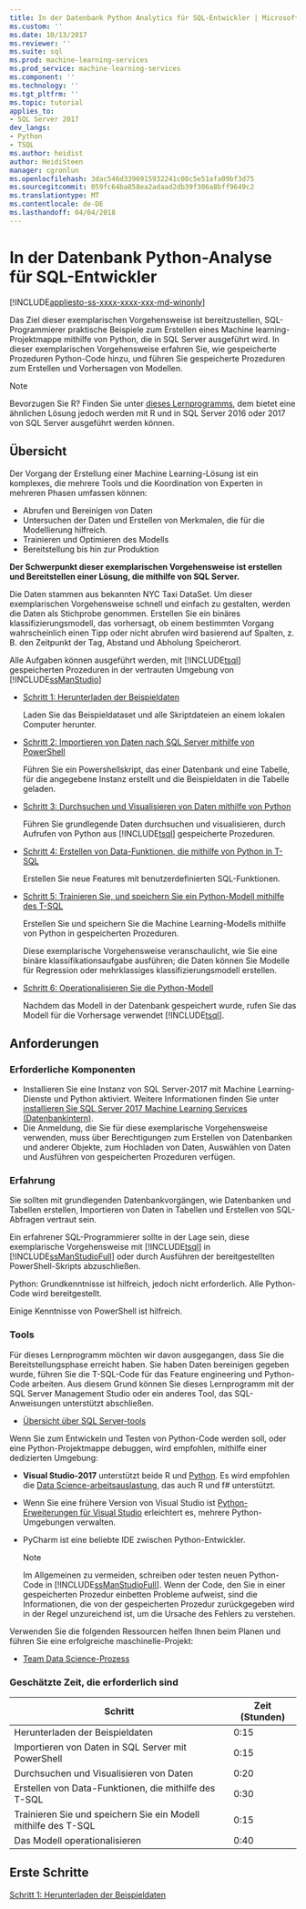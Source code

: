 ```yaml
---
title: In der Datenbank Python Analytics für SQL-Entwickler | Microsoft Docs
ms.custom: ''
ms.date: 10/13/2017
ms.reviewer: ''
ms.suite: sql
ms.prod: machine-learning-services
ms.prod_service: machine-learning-services
ms.component: ''
ms.technology: ''
ms.tgt_pltfrm: ''
ms.topic: tutorial
applies_to:
- SQL Server 2017
dev_langs:
- Python
- TSQL
ms.author: heidist
author: HeidiSteen
manager: cgronlun
ms.openlocfilehash: 3dac546d3396915932241c08c5e51afa09bf3d75
ms.sourcegitcommit: 059fc64ba858ea2adaad2db39f306a8bff9649c2
ms.translationtype: MT
ms.contentlocale: de-DE
ms.lasthandoff: 04/04/2018
---
```

# <a name="in-database-python-analytics-for-sql-developers"></a>In der Datenbank Python-Analyse für SQL-Entwickler
[!INCLUDE[appliesto-ss-xxxx-xxxx-xxx-md-winonly](../../includes/appliesto-ss-xxxx-xxxx-xxx-md-winonly.md)]

Das Ziel dieser exemplarischen Vorgehensweise ist bereitzustellen, SQL-Programmierer praktische Beispiele zum Erstellen eines Machine learning-Projektmappe mithilfe von Python, die in SQL Server ausgeführt wird. In dieser exemplarischen Vorgehensweise erfahren Sie, wie gespeicherte Prozeduren Python-Code hinzu, und führen Sie gespeicherte Prozeduren zum Erstellen und Vorhersagen von Modellen.

> [!NOTE]
> Bevorzugen Sie R? Finden Sie unter [dieses Lernprogramms](sqldev-in-database-r-for-sql-developers.md), dem bietet eine ähnlichen Lösung jedoch werden mit R und in SQL Server 2016 oder 2017 von SQL Server ausgeführt werden können.

## <a name="overview"></a>Übersicht

Der Vorgang der Erstellung einer Machine Learning-Lösung ist ein komplexes, die mehrere Tools und die Koordination von Experten in mehreren Phasen umfassen können:

+ Abrufen und Bereinigen von Daten
+ Untersuchen der Daten und Erstellen von Merkmalen, die für die Modellierung hilfreich.
+ Trainieren und Optimieren des Modells
+ Bereitstellung bis hin zur Produktion

**Der Schwerpunkt dieser exemplarischen Vorgehensweise ist erstellen und Bereitstellen einer Lösung, die mithilfe von SQL Server.**

Die Daten stammen aus bekannten NYC Taxi DataSet. Um dieser exemplarischen Vorgehensweise schnell und einfach zu gestalten, werden die Daten als Stichprobe genommen. Erstellen Sie ein binäres klassifizierungsmodell, das vorhersagt, ob einem bestimmten Vorgang wahrscheinlich einen Tipp oder nicht abrufen wird basierend auf Spalten, z. B. den Zeitpunkt der Tag, Abstand und Abholung Speicherort.

Alle Aufgaben können ausgeführt werden, mit [!INCLUDE[tsql](../../includes/tsql-md.md)] gespeicherten Prozeduren in der vertrauten Umgebung von [!INCLUDE[ssManStudio](../../includes/ssmanstudio-md.md)]

- [Schritt 1: Herunterladen der Beispieldaten](sqldev-py1-download-the-sample-data.md)

    Laden Sie das Beispieldataset und alle Skriptdateien an einem lokalen Computer herunter.

- [Schritt 2: Importieren von Daten nach SQL Server mithilfe von PowerShell](sqldev-py2-import-data-to-sql-server-using-powershell.md)

    Führen Sie ein Powershellskript, das einer Datenbank und eine Tabelle, für die angegebene Instanz erstellt und die Beispieldaten in die Tabelle geladen.

- [Schritt 3: Durchsuchen und Visualisieren von Daten mithilfe von Python](sqldev-py3-explore-and-visualize-the-data.md)

    Führen Sie grundlegende Daten durchsuchen und visualisieren, durch Aufrufen von Python aus [!INCLUDE[tsql](../../includes/tsql-md.md)] gespeicherte Prozeduren.

- [Schritt 4: Erstellen von Data-Funktionen, die mithilfe von Python in T-SQL](sqldev-py5-train-and-save-a-model-using-t-sql.md)

    Erstellen Sie neue Features mit benutzerdefinierten SQL-Funktionen.
  
- [Schritt 5: Trainieren Sie, und speichern Sie ein Python-Modell mithilfe des T-SQL](sqldev-py5-train-and-save-a-model-using-t-sql.md)

    Erstellen Sie und speichern Sie die Machine Learning-Modells mithilfe von Python in gespeicherten Prozeduren.
  
    Diese exemplarische Vorgehensweise veranschaulicht, wie Sie eine binäre klassifikationsaufgabe ausführen; die Daten können Sie Modelle für Regression oder mehrklassiges klassifizierungsmodell erstellen.

  
-  [Schritt 6: Operationalisieren Sie die Python-Modell](sqldev-py6-operationalize-the-model.md)

    Nachdem das Modell in der Datenbank gespeichert wurde, rufen Sie das Modell für die Vorhersage verwendet [!INCLUDE[tsql](../../includes/tsql-md.md)].

## <a name="requirements"></a>Anforderungen

### <a name="prerequisites"></a>Erforderliche Komponenten

+ Installieren Sie eine Instanz von SQL Server-2017 mit Machine Learning-Dienste und Python aktiviert. Weitere Informationen finden Sie unter [installieren Sie SQL Server 2017 Machine Learning Services (Datenbankintern)](../install/sql-machine-learning-services-windows-install.md).
+ Die Anmeldung, die Sie für diese exemplarische Vorgehensweise verwenden, muss über Berechtigungen zum Erstellen von Datenbanken und anderer Objekte, zum Hochladen von Daten, Auswählen von Daten und Ausführen von gespeicherten Prozeduren verfügen.

### <a name="experience-level"></a>Erfahrung

Sie sollten mit grundlegenden Datenbankvorgängen, wie Datenbanken und Tabellen erstellen, Importieren von Daten in Tabellen und Erstellen von SQL-Abfragen vertraut sein.

Ein erfahrener SQL-Programmierer sollte in der Lage sein, diese exemplarische Vorgehensweise mit [!INCLUDE[tsql](../../includes/tsql-md.md)] in [!INCLUDE[ssManStudioFull](../../includes/ssmanstudiofull-md.md)] oder durch Ausführen der bereitgestellten PowerShell-Skripts abzuschließen.

Python: Grundkenntnisse ist hilfreich, jedoch nicht erforderlich. Alle Python-Code wird bereitgestellt.

Einige Kenntnisse von PowerShell ist hilfreich.

### <a name="tools"></a>Tools

Für dieses Lernprogramm möchten wir davon ausgegangen, dass Sie die Bereitstellungsphase erreicht haben. Sie haben Daten bereinigen gegeben wurde, führen Sie die T-SQL-Code für das Feature engineering und Python-Code arbeiten. Aus diesem Grund können Sie dieses Lernprogramm mit der SQL Server Management Studio oder ein anderes Tool, das SQL-Anweisungen unterstützt abschließen.

+ [Übersicht über SQL Server-tools](https://docs.microsoft.com/sql/tools/overview-sql-tools) 

Wenn Sie zum Entwickeln und Testen von Python-Code werden soll, oder eine Python-Projektmappe debuggen, wird empfohlen, mithilfe einer dedizierten Umgebung:

+ **Visual Studio-2017** unterstützt beide R und [Python](https://blogs.msdn.microsoft.com/visualstudio/2017/05/12/a-lap-around-python-in-visual-studio-2017/). Es wird empfohlen die [Data Science-arbeitsauslastung](https://blogs.msdn.microsoft.com/visualstudio/2016/11/18/data-science-workloads-in-visual-studio-2017-rc/), das auch R und f# unterstützt.
+ Wenn Sie eine frühere Version von Visual Studio ist [Python-Erweiterungen für Visual Studio](https://docs.microsoft.com/visualstudio/python/python-in-visual-studio) erleichtert es, mehrere Python-Umgebungen verwalten.
+ PyCharm ist eine beliebte IDE zwischen Python-Entwickler.

    > [!NOTE]
    > Im Allgemeinen zu vermeiden, schreiben oder testen neuen Python-Code in [!INCLUDE[ssManStudioFull](../../includes/ssmanstudiofull-md.md)]. Wenn der Code, den Sie in einer gespeicherten Prozedur einbetten Probleme aufweist, sind die Informationen, die von der gespeicherten Prozedur zurückgegeben wird in der Regel unzureichend ist, um die Ursache des Fehlers zu verstehen.

Verwenden Sie die folgenden Ressourcen helfen Ihnen beim Planen und führen Sie eine erfolgreiche maschinelle-Projekt:

+ [Team Data Science-Prozess](https://docs.microsoft.com/azure/machine-learning/team-data-science-process/overview)

### <a name="estimated-time-required"></a>Geschätzte Zeit, die erforderlich sind

|Schritt| Zeit (Stunden)|
|----|----|
|Herunterladen der Beispieldaten| 0:15|
|Importieren von Daten in SQL Server mit PowerShell|0:15|
|Durchsuchen und Visualisieren von Daten|0:20|
|Erstellen von Data-Funktionen, die mithilfe des T-SQL|0:30|
|Trainieren Sie und speichern Sie ein Modell mithilfe des T-SQL|0:15|
|Das Modell operationalisieren|0:40|

## <a name="get-started"></a>Erste Schritte

  [Schritt 1: Herunterladen der Beispieldaten](sqldev-py1-download-the-sample-data.md)

